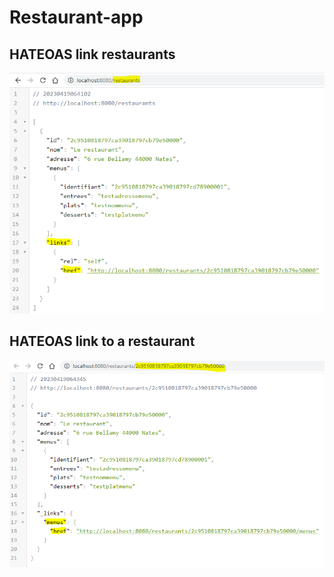# Restaurant-app
## HATEOAS link restaurants
![link-restaurants.PNG](link-restaurants.PNG)
## HATEOAS link to a restaurant
![link-a-restaurant.PNG](link-a-restaurant.PNG)
